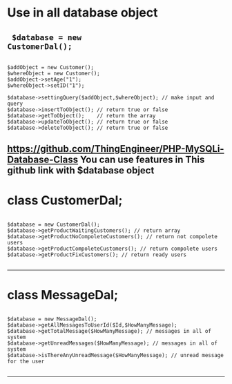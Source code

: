 

# Use in all database object  #

<code> $database = new CustomerDal(); </code>
---------
<pre><code>
$addObject = new Customer();
$whereObject = new Customer();
$addObject->setAge("1");
$whereObject->setID("1");

$database->settingQuery($addObject,$whereObject); // make input and query
$database->insertToObject(); // return true or false
$database->getToObject();    // return the array
$database->updateToObject(); // return true or false
$database->deleteToObject(); // return true or false
</pre></code>

https://github.com/ThingEngineer/PHP-MySQLi-Database-Class
You can use features in This github link with $database object 
---------
# class CustomerDal; 
<pre><code>
$database = new CustomerDal(); 
$database->getProductWaitingCustomers(); // return array
$database->getProductNoCompoleteCustomers(); // return not compolete users 
$database->getProductCompoleteCustomers(); // return compolete users
$database->getProductFixCustomers(); // return ready users

</code></pre>
-----------
# class MessageDal; 
<pre><code>
$database = new MessageDal(); 
$database->getAllMessagesToUserId($Id,$HowManyMessage); 
$database->getTotalMessage($HowManyMessage); // messages in all of system 
$database->getUnreadMessages($HowManyMessage); // messages in all of system 
$database->isThereAnyUnreadMessage($HowManyMessage); // unread message for the user

</code></pre>
--------------